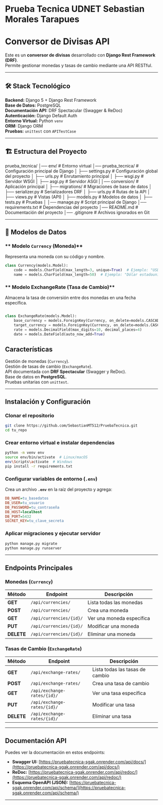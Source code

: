 # Prueba Tecnica UDNET Sebastian Morales Tarapues

# Conversor de Divisas API

Este es un **conversor de divisas** desarrollado con **Django Rest Framework (DRF)**.  
Permite gestionar monedas y tasas de cambio mediante una API RESTful.

---

## 🛠️ Stack Tecnológico

   **Backend:** Django 5 + Django Rest Framework  
   **Base de Datos:** PostgreSQL  
   **Documentación API:** DRF Spectacular (Swagger & ReDoc)  
   **Autenticación:** Django Default Auth  
   **Entorno Virtual:** Python `venv`  
   **ORM:** Django ORM  
   **Pruebas:** `unittest` con `APITestCase`

---

## 🏗️ Estructura del Proyecto

prueba_tecnica/
│── env/ # Entorno virtual
│── prueba_tecnica/ # Configuración principal de Django │
├── settings.py # Configuración global del proyecto │
├── urls.py # Enrutamiento principal │
├── wsgi.py # Servidor WSGI │
├── asgi.py # Servidor ASGI |
│── conversion/ # Aplicación principal │
├── migrations/ # Migraciones de base de datos │
├── serializer.py # Serializadores DRF │
├── urls.py # Rutas de la API │
├── views.py # Vistas (API) │
├── models.py # Modelos de datos │
├── tests.py # Pruebas │
│── manage.py # Script principal de Django
│── requirements.txt # Dependencias del proyecto
│── README.md # Documentación del proyecto
│── .gitignore # Archivos ignorados en Git

---

## 📄 Modelos de Datos

### ** Modelo `Currency` (Moneda)**

Representa una moneda con su código y nombre.

```python
class Currency(models.Model):
    code = models.CharField(max_length=3, unique=True)  # Ejemplo: "USD", "EUR"
    name = models.CharField(max_length=50)  # Ejemplo: "Dólar estadounidense"

```

### ** Modelo ExchangeRate (Tasa de Cambio)**

Almacena la tasa de conversión entre dos monedas en una fecha específica.

```python

class ExchangeRate(models.Model):
    base_currency = models.ForeignKey(Currency, on_delete=models.CASCADE, related_name="base_rates")
    target_currency = models.ForeignKey(Currency, on_delete=models.CASCADE, related_name="target_rates")
    rate = models.DecimalField(max_digits=10, decimal_places=4)
    date = models.DateField(auto_now_add=True)
```

## Características

 Gestión de monedas (`Currency`).  
 Gestión de tasas de cambio (`ExchangeRate`).  
 API documentada con **DRF Spectacular** (Swagger y ReDoc).  
 Base de datos en **PostgreSQL**.  
 Pruebas unitarias con `unittest`.

---

## Instalación y Configuración

### **Clonar el repositorio**

```sh
git clone https://github.com/SebastianMT512/PruebaTecnica.git
cd tu_repo
```

### **Crear entorno virtual e instalar dependencias**

```sh
python -m venv env
source env/bin/activate  # Linux/macOS
env\Scripts\activate  # Windows
pip install -r requirements.txt
```

### **Configurar variables de entorno** (`.env`)

Crea un archivo **`.env`** en la raíz del proyecto y agrega:

```ini
DB_NAME=tu_basedatos
DB_USER=tu_usuario
DB_PASSWORD=tu_contraseña
DB_HOST=localhost
DB_PORT=5432
SECRET_KEY=tu_clave_secreta
```

### **Aplicar migraciones y ejecutar servidor**

```sh
python manage.py migrate
python manage.py runserver
```

---

## Endpoints Principales

### **Monedas (`Currency`)**

| Método     | Endpoint                | Descripción               |
| ---------- | ----------------------- | ------------------------- |
| **GET**    | `/api/currencies/`      | Lista todas las monedas   |
| **POST**   | `/api/currencies/`      | Crea una moneda           |
| **GET**    | `/api/currencies/{id}/` | Ver una moneda específica |
| **PUT**    | `/api/currencies/{id}/` | Modificar una moneda      |
| **DELETE** | `/api/currencies/{id}/` | Eliminar una moneda       |

### **Tasas de Cambio (`ExchangeRate`)**

| Método     | Endpoint                    | Descripción                     |
| ---------- | --------------------------- | ------------------------------- |
| **GET**    | `/api/exchange-rates/`      | Lista todas las tasas de cambio |
| **POST**   | `/api/exchange-rates/`      | Crea una tasa de cambio         |
| **GET**    | `/api/exchange-rates/{id}/` | Ver una tasa específica         |
| **PUT**    | `/api/exchange-rates/{id}/` | Modificar una tasa              |
| **DELETE** | `/api/exchange-rates/{id}/` | Eliminar una tasa               |

---

## Documentación API

Puedes ver la documentación en estos endpoints:

-  **Swagger UI:** [https://pruebatecnica-sgak.onrender.com/api/docs/](https://pruebatecnica-sgak.onrender.com/api/docs/)
-  **ReDoc:** [https://pruebatecnica-sgak.onrender.com/api/redoc/](https://pruebatecnica-sgak.onrender.com/api/redoc/)
-  **Esquema OpenAPI (JSON):** [https://pruebatecnica-sgak.onrender.com/api/schema/](https://pruebatecnica-sgak.onrender.com/api/schema/)

---
